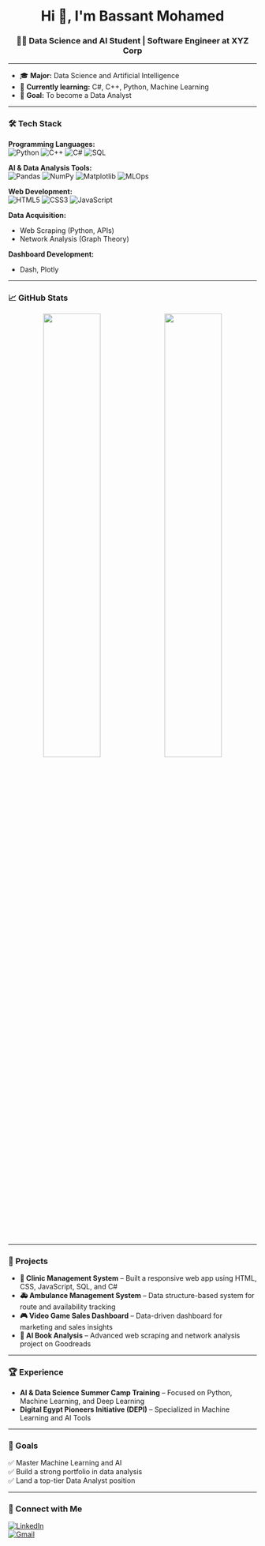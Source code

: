 <h1 align="center">Hi 👋, I'm Bassant Mohamed</h1>
<h3 align="center">👩‍💻 Data Science and AI Student | Software Engineer at XYZ Corp</h3>

---

- 🎓 **Major:** Data Science and Artificial Intelligence  
- 🌱 **Currently learning:** C#, C++, Python, Machine Learning  
- 🚀 **Goal:** To become a Data Analyst  

---

### 🛠️ Tech Stack
**Programming Languages:**  
![Python](https://img.shields.io/badge/Python-3776AB?style=for-the-badge&logo=python&logoColor=white)
![C++](https://img.shields.io/badge/C++-00599C?style=for-the-badge&logo=cplusplus&logoColor=white)
![C#](https://img.shields.io/badge/C%23-239120?style=for-the-badge&logo=csharp&logoColor=white)
![SQL](https://img.shields.io/badge/SQL-CC2927?style=for-the-badge&logo=Microsoft-SQL-Server&logoColor=white)

**AI & Data Analysis Tools:**  
![Pandas](https://img.shields.io/badge/Pandas-150458?style=for-the-badge&logo=pandas&logoColor=white)
![NumPy](https://img.shields.io/badge/NumPy-013243?style=for-the-badge&logo=numpy&logoColor=white)
![Matplotlib](https://img.shields.io/badge/Matplotlib-3776AB?style=for-the-badge&logo=matplotlib&logoColor=white)
![MLOps](https://img.shields.io/badge/MLOps-FF6F00?style=for-the-badge&logo=mlops&logoColor=white)

**Web Development:**  
![HTML5](https://img.shields.io/badge/HTML5-E34F26?style=for-the-badge&logo=html5&logoColor=white)
![CSS3](https://img.shields.io/badge/CSS3-1572B6?style=for-the-badge&logo=css3&logoColor=white)
![JavaScript](https://img.shields.io/badge/JavaScript-F7DF1E?style=for-the-badge&logo=javascript&logoColor=black)

**Data Acquisition:**  
- Web Scraping (Python, APIs)  
- Network Analysis (Graph Theory)  

**Dashboard Development:**  
- Dash, Plotly  

---

### 📈 GitHub Stats  
<p align="center">
  <img width="48%" src="https://github-readme-stats.vercel.app/api?username=Bassant-27&show_icons=true&theme=radical" />
  <img width="48%" src="https://github-readme-streak-stats.herokuapp.com/?user=Bassant-27&theme=radical" />
</p>

---

### 🌟 Projects
- **🏥 Clinic Management System** – Built a responsive web app using HTML, CSS, JavaScript, SQL, and C#  
- **🚑 Ambulance Management System** – Data structure-based system for route and availability tracking  
- **🎮 Video Game Sales Dashboard** – Data-driven dashboard for marketing and sales insights  
- **📖 AI Book Analysis** – Advanced web scraping and network analysis project on Goodreads  

---

### 🏆 Experience
- **AI & Data Science Summer Camp Training** – Focused on Python, Machine Learning, and Deep Learning  
- **Digital Egypt Pioneers Initiative (DEPI)** – Specialized in Machine Learning and AI Tools  

---

### 🎯 Goals
✅ Master Machine Learning and AI  
✅ Build a strong portfolio in data analysis  
✅ Land a top-tier Data Analyst position  

---

### 🔗 Connect with Me
[![LinkedIn](https://img.shields.io/badge/LinkedIn-0077B5?style=for-the-badge&logo=linkedin&logoColor=white)](https://linkedin.com/in/bassant-mohamed-3108a8320)  
[![Gmail](https://img.shields.io/badge/Gmail-D14836?style=for-the-badge&logo=gmail&logoColor=white)](mailto:s-bassant.elsayed@zewailcity.edu.eg)  
